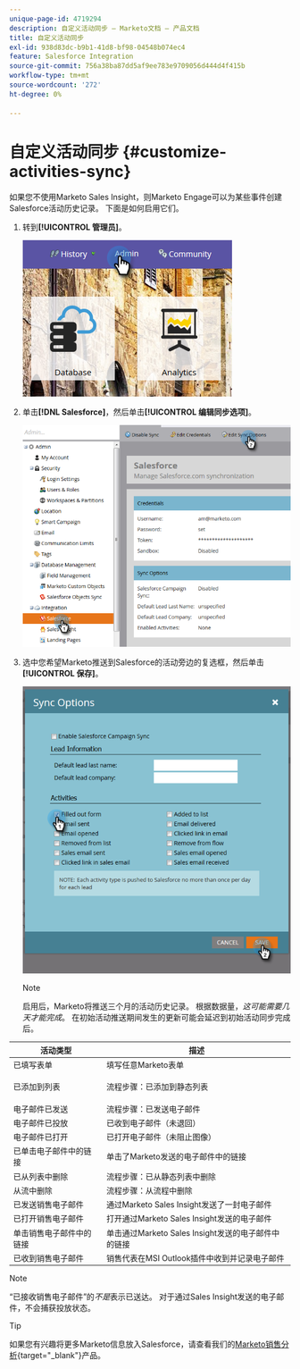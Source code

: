 ```yaml
---
unique-page-id: 4719294
description: 自定义活动同步 — Marketo文档 — 产品文档
title: 自定义活动同步
exl-id: 938d83dc-b9b1-41d8-bf98-04548b074ec4
feature: Salesforce Integration
source-git-commit: 756a38ba87dd5af9ee783e9709056d444d4f415b
workflow-type: tm+mt
source-wordcount: '272'
ht-degree: 0%

---
```


# 自定义活动同步 {#customize-activities-sync}

如果您不使用Marketo Sales Insight，则Marketo Engage可以为某些事件创建Salesforce活动历史记录。 下面是如何启用它们。

1. 转到&#x200B;**[!UICONTROL 管理员]**。

   ![](assets/admin.png)

1. 单击&#x200B;**[!DNL Salesforce]**，然后单击&#x200B;**[!UICONTROL 编辑同步选项]**。

   ![](assets/two-1.png)

1. 选中您希望Marketo推送到Salesforce的活动旁边的复选框，然后单击&#x200B;**[!UICONTROL 保存]**。

   ![](assets/three-1.png)

   >[!NOTE]
   >
   >启用后，Marketo将推送三个月的活动历史记录。 根据数据量，_这可能需要几天才能完成_。 在初始活动推送期间发生的更新可能会延迟到初始活动同步完成后。

<table> 
 <colgroup> 
  <col> 
  <col> 
 </colgroup> 
 <thead> 
  <tr> 
   <th>活动类型</th> 
   <th>描述</th> 
  </tr> 
 </thead> 
 <tbody> 
  <tr> 
   <td>已填写表单</td> 
   <td>填写任意Marketo表单</td> 
  </tr> 
  <tr> 
   <td>已添加到列表</td> 
   <td><p>流程步骤：已添加到静态列表</p></td> 
  </tr> 
  <tr> 
   <td>电子邮件已发送</td> 
   <td>流程步骤：已发送电子邮件</td> 
  </tr> 
  <tr> 
   <td>电子邮件已投放</td> 
   <td>已收到电子邮件（未退回）</td> 
  </tr> 
  <tr> 
   <td>电子邮件已打开</td> 
   <td>已打开电子邮件（未阻止图像）</td> 
  </tr> 
  <tr> 
   <td>已单击电子邮件中的链接</td> 
   <td>单击了Marketo发送的电子邮件中的链接</td> 
  </tr> 
  <tr> 
   <td>已从列表中删除</td> 
   <td>流程步骤：已从静态列表中删除</td> 
  </tr> 
  <tr> 
   <td>从流中删除</td> 
   <td>流程步骤：从流程中删除</td> 
  </tr> 
  <tr> 
   <td>已发送销售电子邮件</td> 
   <td>通过Marketo Sales Insight发送了一封电子邮件</td> 
  </tr> 
  <tr> 
   <td>已打开销售电子邮件</td> 
   <td>打开通过Marketo Sales Insight发送的电子邮件</td> 
  </tr> 
  <tr> 
   <td>单击销售电子邮件中的链接</td> 
   <td>单击通过Marketo Sales Insight发送的电子邮件中的链接</td> 
  </tr> 
  <tr> 
   <td>已收到销售电子邮件</td> 
   <td>销售代表在MSI Outlook插件中收到并记录电子邮件</td> 
  </tr> 
 </tbody> 
</table>

>[!NOTE]
>
>“已接收销售电子邮件”的&#x200B;_不是_&#x200B;表示已送达。 对于通过Sales Insight发送的电子邮件，不会捕获投放状态。

>[!TIP]
>
>如果您有兴趣将更多Marketo信息放入Salesforce，请查看我们的[Marketo销售分析](/help/marketo/product-docs/marketo-sales-insight/msi-for-salesforce/installation/install-marketo-sales-insight-package-in-salesforce-appexchange.md){target="_blank"}产品。
